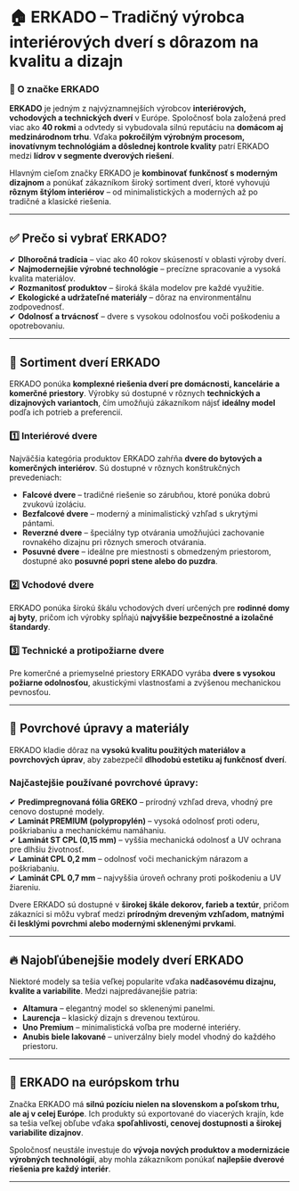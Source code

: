 # 🏠 ERKADO – Tradičný výrobca interiérových dverí s dôrazom na kvalitu a dizajn  

### 📌 O značke ERKADO  

**ERKADO** je jedným z najvýznamnejších výrobcov **interiérových, vchodových a technických dverí** v Európe. Spoločnosť bola založená pred viac ako **40 rokmi** a odvtedy si vybudovala silnú reputáciu na **domácom aj medzinárodnom trhu**. Vďaka **pokročilým výrobným procesom, inovatívnym technológiám a dôslednej kontrole kvality** patrí ERKADO medzi **lídrov v segmente dverových riešení**.  

Hlavným cieľom značky ERKADO je **kombinovať funkčnosť s moderným dizajnom** a ponúkať zákazníkom široký sortiment dverí, ktoré vyhovujú **rôznym štýlom interiérov** – od minimalistických a moderných až po tradičné a klasické riešenia.  

---

## ✅ Prečo si vybrať ERKADO?  

✔ **Dlhoročná tradícia** – viac ako 40 rokov skúseností v oblasti výroby dverí.  
✔ **Najmodernejšie výrobné technológie** – precízne spracovanie a vysoká kvalita materiálov.  
✔ **Rozmanitosť produktov** – široká škála modelov pre každé využitie.  
✔ **Ekologické a udržateľné materiály** – dôraz na environmentálnu zodpovednosť.  
✔ **Odolnosť a trvácnosť** – dvere s vysokou odolnosťou voči poškodeniu a opotrebovaniu.  

---

## 🔹 Sortiment dverí ERKADO  

ERKADO ponúka **komplexné riešenia dverí pre domácnosti, kancelárie a komerčné priestory**. Výrobky sú dostupné v rôznych **technických a dizajnových variantoch**, čím umožňujú zákazníkom nájsť **ideálny model** podľa ich potrieb a preferencií.  

### **1️⃣ Interiérové dvere**  
Najväčšia kategória produktov ERKADO zahŕňa **dvere do bytových a komerčných interiérov**. Sú dostupné v rôznych konštrukčných prevedeniach:  

- **Falcové dvere** – tradičné riešenie so zárubňou, ktoré ponúka dobrú zvukovú izoláciu.  
- **Bezfalcové dvere** – moderný a minimalistický vzhľad s ukrytými pántami.  
- **Reverzné dvere** – špeciálny typ otvárania umožňujúci zachovanie rovnakého dizajnu pri rôznych smeroch otvárania.  
- **Posuvné dvere** – ideálne pre miestnosti s obmedzeným priestorom, dostupné ako **posuvné popri stene alebo do puzdra**.  

### **2️⃣ Vchodové dvere**  
ERKADO ponúka širokú škálu vchodových dverí určených pre **rodinné domy aj byty**, pričom ich výrobky spĺňajú **najvyššie bezpečnostné a izolačné štandardy**.  

### **3️⃣ Technické a protipožiarne dvere**  
Pre komerčné a priemyselné priestory ERKADO vyrába **dvere s vysokou požiarne odolnosťou**, akustickými vlastnosťami a zvýšenou mechanickou pevnosťou.  

---

## 🎨 Povrchové úpravy a materiály  

ERKADO kladie dôraz na **vysokú kvalitu použitých materiálov a povrchových úprav**, aby zabezpečil **dlhodobú estetiku aj funkčnosť dverí**.  

### **Najčastejšie používané povrchové úpravy:**  
✔ **Predimpregnovaná fólia GREKO** – prírodný vzhľad dreva, vhodný pre cenovo dostupné modely.  
✔ **Laminát PREMIUM (polypropylén)** – vysoká odolnosť proti oderu, poškriabaniu a mechanickému namáhaniu.  
✔ **Laminát ST CPL (0,15 mm)** – vyššia mechanická odolnosť a UV ochrana pre dlhšiu životnosť.  
✔ **Laminát CPL 0,2 mm** – odolnosť voči mechanickým nárazom a poškriabaniu.  
✔ **Laminát CPL 0,7 mm** – najvyššia úroveň ochrany proti poškodeniu a UV žiareniu.  

Dvere ERKADO sú dostupné v **širokej škále dekorov, farieb a textúr**, pričom zákazníci si môžu vybrať medzi **prírodným dreveným vzhľadom, matnými či lesklými povrchmi alebo modernými sklenenými prvkami**.  

---

## 🔥 Najobľúbenejšie modely dverí ERKADO  

Niektoré modely sa tešia veľkej popularite vďaka **nadčasovému dizajnu, kvalite a variabilite**. Medzi najpredávanejšie patria:  

- **Altamura** – elegantný model so sklenenými panelmi.  
- **Laurencja** – klasický dizajn s drevenou textúrou.  
- **Uno Premium** – minimalistická voľba pre moderné interiéry.  
- **Anubis biele lakované** – univerzálny biely model vhodný do každého priestoru.  

---

## 🔹 ERKADO na európskom trhu  

Značka ERKADO má **silnú pozíciu nielen na slovenskom a poľskom trhu, ale aj v celej Európe**. Ich produkty sú exportované do viacerých krajín, kde sa tešia veľkej obľube vďaka **spoľahlivosti, cenovej dostupnosti a širokej variabilite dizajnov**.  

Spoločnosť neustále investuje do **vývoja nových produktov a modernizácie výrobných technológií**, aby mohla zákazníkom ponúkať **najlepšie dverové riešenia pre každý interiér**.  

---
